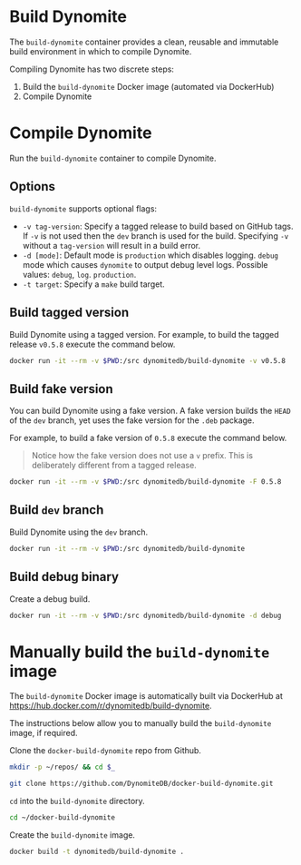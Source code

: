 # Build Dynomite

The `build-dynomite` container provides a clean, reusable and immutable build environment in which to compile Dynomite.

Compiling Dynomite has two discrete steps:

1. Build the `build-dynomite` Docker image (automated via DockerHub)
2. Compile Dynomite

# Compile Dynomite

Run the `build-dynomite` container to compile Dynomite.

## Options

`build-dynomite` supports optional flags:

- `-v tag-version`: Specify a tagged release to build based on GitHub tags. If `-v` is not used then the `dev` branch is used for the build. Specifying `-v` without a `tag-version` will result in a build error.
- `-d [mode]`: Default mode is `production` which disables logging. `debug` mode which causes `dynomite` to output debug level logs. Possible values: `debug`, `log`. `production`.
- `-t target`: Specify a `make` build target.

## Build tagged version

Build Dynomite using a tagged version. For example, to build the tagged release `v0.5.8` execute the command below.

```bash
docker run -it --rm -v $PWD:/src dynomitedb/build-dynomite -v v0.5.8
```

## Build fake version

You can build Dynomite using a fake version. A fake version builds the `HEAD` of the `dev` branch, yet uses the fake version for the `.deb` package.

For example, to build a fake version of `0.5.8` execute the command below.

> Notice how the fake version does not use a `v` prefix. This is deliberately different from a tagged release.

```bash
docker run -it --rm -v $PWD:/src dynomitedb/build-dynomite -F 0.5.8
```

## Build `dev` branch

Build Dynomite using the `dev` branch.

```bash
docker run -it --rm -v $PWD:/src dynomitedb/build-dynomite
```

## Build debug binary

Create a debug build.

```bash
docker run -it --rm -v $PWD:/src dynomitedb/build-dynomite -d debug
```

# Manually build the `build-dynomite` image

The `build-dynomite` Docker image is automatically built via DockerHub at https://hub.docker.com/r/dynomitedb/build-dynomite.

The instructions below allow you to manually build the `build-dynomite` image, if required.

Clone the `docker-build-dynomite` repo from Github.

```bash
mkdir -p ~/repos/ && cd $_

git clone https://github.com/DynomiteDB/docker-build-dynomite.git
```

`cd` into the `build-dynomite` directory.

```bash
cd ~/docker-build-dynomite
```

Create the `build-dynomite` image.

```bash
docker build -t dynomitedb/build-dynomite .
```

